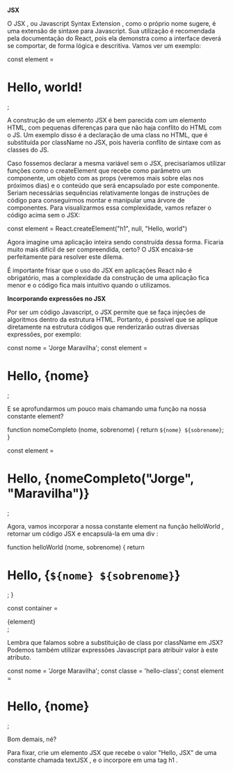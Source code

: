 **JSX**

O JSX , ou Javascript Syntax Extension , como o próprio nome sugere, é uma extensão de sintaxe para Javascript. Sua utilização é recomendada pela documentação do React, pois ela demonstra como a interface deverá se comportar, de forma lógica e descritiva.
Vamos ver um exemplo:

const element = <h1>Hello, world!</h1>;

A construção de um elemento JSX é bem parecida com um elemento HTML, com pequenas diferenças para que não haja conflito do HTML com o JS. Um exemplo disso é a declaração de uma class no HTML, que é substituída por className no JSX, pois haveria conflito de sintaxe com as classes do JS.

Caso fossemos declarar a mesma variável sem o JSX, precisaríamos utilizar funções como o createElement que recebe como parâmetro um componente, um objeto com as props (veremos mais sobre elas nos próximos dias) e o conteúdo que será encapsulado por este componente. Seriam necessárias sequências relativamente longas de instruções de código para conseguirmos montar e manipular uma árvore de componentes. Para visualizarmos essa complexidade, vamos refazer o código acima sem o JSX:

const element = React.createElement("h1", null, "Hello, world")

Agora imagine uma aplicação inteira sendo construída dessa forma. Ficaria muito mais difícil de ser compreendida, certo? O JSX encaixa-se perfeitamente para resolver este dilema.

É importante frisar que o uso do JSX em aplicações React não é obrigatório, mas a complexidade da construção de uma aplicação fica menor e o código fica mais intuitivo quando o utilizamos.

**Incorporando expressões no JSX**

Por ser um código Javascript, o JSX permite que se faça injeções de algoritmos dentro da estrutura HTML. Portanto, é possivel que se aplique diretamente na estrutura códigos que renderizarão outras diversas expressões, por exemplo:

const nome = 'Jorge Maravilha';
const element = <h1>Hello, {nome}</h1>;

E se aprofundarmos um pouco mais chamando uma função na nossa constante element?

function nomeCompleto (nome, sobrenome) {
  return `${nome} ${sobrenome}`;
}

const element = <h1>Hello, {nomeCompleto("Jorge", "Maravilha")}</h1>;

Agora, vamos incorporar a nossa constante element na função helloWorld , retornar um código JSX e encapsulá-la em uma div :

function helloWorld (nome, sobrenome) {
  return <h1>Hello, {`${nome} ${sobrenome}`}</h1>;
}

const container = <div>{element}</div>;

Lembra que falamos sobre a substituição de class por className em JSX? Podemos também utilizar expressões Javascript para atribuir valor à este atributo.

const nome = 'Jorge Maravilha';
const classe = 'hello-class';
const element = <h1 className={classe}>Hello, {nome}</h1>;

Bom demais, né?

Para fixar, crie um elemento JSX que recebe o valor "Hello, JSX" de uma constante chamada textJSX , e o incorpore em uma tag h1 .
